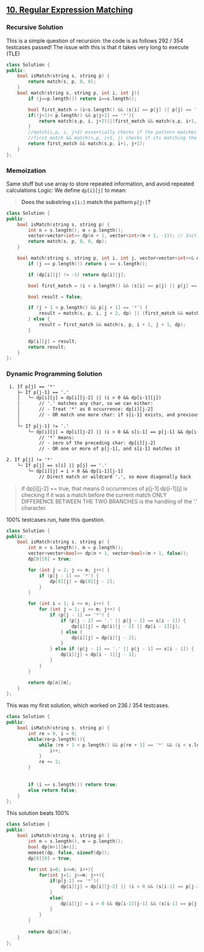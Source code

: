 ## [10. Regular Expression Matching](https://leetcode.com/problems/regular-expression-matching/)
### Recursive Solution
This is a simple question of recursion: the code is as follows
292 / 354 testcases passed!
The issue with this is that it takes very long to execute (TLE)
```cpp
class Solution {
public:
    bool isMatch(string s, string p) {
        return match(s, p, 0, 0);
    }
    bool match(string s, string p, int i, int j){
        if (j==p.length()) return i==s.length();

        bool first_match = (i<s.length() && (s[i] == p[j] || p[j] == '.'));
        if((j+1)< p.length() && p[j+1] == '*'){
            return match(s,p, i, j+2)||(first_match && match(s,p, i+1, j));
        }
        //match(s,p, i, j+2) essentially checks if the pattern matches if you skip the current and next (*) character -> 0 occurrence condition
        //first_match && match(s,p, i+1, j) checks if its matching the current character -> 1+ occurrence condition
        return first_match && match(s,p, i+1, j+1);
    }
};
```
### Memoization
Same stuff but use array to store repeated information, and avoid repeated calculations
Logic: We define `dp[i][j]` to mean:
> **Does the substring `s[i:]` match the pattern `p[j:]`?** 
```cpp
class Solution {
public:
    bool isMatch(string s, string p) {
        int n = s.length(), m = p.length();
        vector<vector<int>> dp(n + 1, vector<int>(m + 1, -1)); // Initialize with -1 (uncomputed)
        return match(s, p, 0, 0, dp);
    }

    bool match(string s, string p, int i, int j, vector<vector<int>>& dp) {
        if (j == p.length()) return i == s.length();

        if (dp[i][j] != -1) return dp[i][j];

        bool first_match = (i < s.length() && (s[i] == p[j] || p[j] == '.'));

        bool result = false;

        if (j + 1 < p.length() && p[j + 1] == '*') {
            result = match(s, p, i, j + 2, dp) || (first_match && match(s, p, i + 1, j, dp));
        } else {
            result = first_match && match(s, p, i + 1, j + 1, dp);
        }

        dp[i][j] = result;
        return result;
    }
};

```

### Dynamic Programming Solution


```txt
 1. If p[j] == '*'
    ├─ If p[j-1] == '.'
    │   └─ dp[i][j] = dp[i][j-2] || (i > 0 && dp[i-1][j])
    │       // '.' matches any char, so we can either:
    │       // - Treat '*' as 0 occurrence: dp[i][j-2]
    │       // - OR match one more char: if s[i-1] exists, and previous match dp[i-1][j]
    │
    └─ If p[j-1] != '.'
        └─ dp[i][j] = dp[i][j-2] || (i > 0 && s[i-1] == p[j-1] && dp[i-1][j])
            // '*' means:
            // - zero of the preceding char: dp[i][j-2]
            // - OR one or more of p[j-1], and s[i-1] matches it

2. If p[j] != '*'
    └─ If p[j] == s[i] || p[j] == '.'
        └─ dp[i][j] = i > 0 && dp[i-1][j-1]
            // Direct match or wildcard '.', so move diagonally back
```



> if dp[i][j-2] == true, that means 0 occurrences of p[j-1]
> dp[i-1][j] is checking if it was a match before the current match
> ONLY DIFFERENCE BETWEEN THE TWO BRANCHES is the handling of the '.' character.


100% testcases run, hate this question.
```cpp
class Solution {
public:
    bool isMatch(string s, string p) {
        int n = s.length(), m = p.length();
        vector<vector<bool>> dp(n + 1, vector<bool>(m + 1, false));
        dp[0][0] = true;

        for (int j = 2; j <= m; j++) {
            if (p[j - 1] == '*') {
                dp[0][j] = dp[0][j - 2];
            }
        }

        for (int i = 1; i <= n; i++) {
            for (int j = 1; j <= m; j++) {
                if (p[j - 1] == '*') {
                    if (p[j - 2] == '.' || p[j - 2] == s[i - 1]) {
                        dp[i][j] = dp[i][j - 2] || dp[i - 1][j];
                    } else {
                        dp[i][j] = dp[i][j - 2];
                    }
                } else if (p[j - 1] == '.' || p[j - 1] == s[i - 1]) {
                    dp[i][j] = dp[i - 1][j - 1];
                }
            }
        }

        return dp[n][m];
    }
};

```

This was my first solution, which worked on 236 / 354 testcases. 

```cpp
class Solution {
public:
    bool isMatch(string s, string p) {
        int re = 0, i = 0;
        while(re<p.length()){
            while (re + 1 < p.length() && p[re + 1] == '*' && (i < s.length() && (s[i] == p[re] || p[re] == '.'))) {
                i++;
            }
            re += 2;
        }
        
        
        if (i == s.length()) return true;
        else return false;
    }
};
```


This solution beats 100%
```cpp
class Solution {
public:
    bool isMatch(string s, string p) {
        int n = s.length(), m = p.length();
        bool dp[n+1][m+1];
        memset(dp, false, sizeof(dp));
        dp[0][0] = true;
        
        for(int i=0; i<=n; i++){
            for(int j=1; j<=m; j++){
                if(p[j-1] == '*'){
                    dp[i][j] = dp[i][j-2] || (i > 0 && (s[i-1] == p[j-2] || p[j-2] == '.') && dp[i-1][j]);
                }
                else{
                    dp[i][j] = i > 0 && dp[i-1][j-1] && (s[i-1] == p[j-1] || p[j-1] == '.');
                }
            }
        }
        
        return dp[n][m];
    }
};
```
